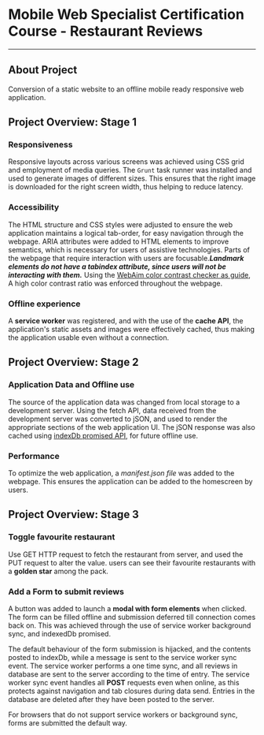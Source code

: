 # Mobile Web Specialist Certification Course - Restaurant Reviews
---
## About Project
Conversion of a static website to an offline mobile ready responsive web application.

## Project Overview: Stage 1

### Responsiveness
Responsive layouts across various screens was achieved using CSS grid and employment of media queries. The `Grunt` task runner 
was installed and used to generate images of different sizes. This ensures that the right image is downloaded for the right
screen width, thus helping to reduce latency. 

### Accessibility
The HTML structure and CSS styles were adjusted to ensure the web application maintains a logical tab-order, for easy navigation through the webpage. ARIA attributes were added to HTML elements to improve semantics, which is necessary for users of assistive technologies. 
Parts of the webpage that require interaction with users are focusable.**_Landmark elements do not have a tabindex attribute, since users will not be interacting with them._** Using the [WebAim color contrast checker as guide](https://webaim.org/resources/contrastchecker/), A high color contrast ratio was enforced throughout the webpage.

### Offline experience
A **service worker** was registered, and with the use of the **cache API**, the application's static assets and images were effectively cached, thus making the application usable even without a connection.


## Project Overview: Stage 2

### Application Data and Offline use
The source of the application data was changed from local storage to a development server. Using the fetch API, data received from the development server was converted to jSON, and used to render the appropriate sections of the web application UI. The jSON response was also cached using [indexDb promised API](https://github.com/jakearchibald/idb), for future offline use.


### Performance
To optimize the web application, a _manifest.json file_ was added to the webpage. This ensures the application can be added to the homescreen by users.

## Project Overview: Stage 3

### Toggle favourite restaurant
Use GET HTTP request to fetch the restaurant from server, and used the PUT request to alter the value. users can see their favourite 
restaurants with a **golden star** among the pack.

### Add a Form to submit reviews
A button was added to launch a **modal with form elements** when clicked. The form can be filled offline and submission deferred till 
connection comes back on. This was achieved through the use of service worker background sync, and indexedDb promised. 

The default behaviour of the form submission is hijacked, and the contents posted to indexDb, while a message is sent to the service worker sync event. The service worker performs a one time sync, and all reviews in database are sent to the server according to the 
time of entry. The service worker sync event handles all **POST** requests even when online, as this protects against navigation and tab closures during data send. Entries in the database are deleted after they have been posted to the server.

For browsers that do not support service workers or background sync, forms are submitted the default way.


